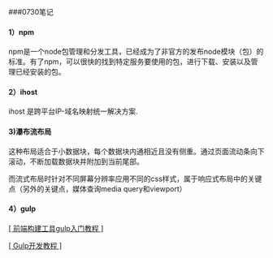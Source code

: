 ###0730笔记  

#### 1）npm

npm是一个node包管理和分发工具，已经成为了非官方的发布node模块（包）的标准。有了npm，可以很快的找到特定服务要使用的包，进行下载、安装以及管理已经安装的包。

#### 2）ihost
ihost 是跨平台IP-域名映射统一解决方案.

#### 3)瀑布流布局
这种布局适合于小数据块，每个数据块内通相近且没有侧重。通过页面流动条向下滚动，不断加载数据块并附加到当前尾部。

而流式布局时针对不同屏幕分辨率应用不同的css样式，属于响应式布局中的关键点（另外的关键点，媒体查询media query和viewport）

#### 4）gulp

[[ 前端构建工具gulp入门教程 ]](http://segmentfault.com/a/1190000000372547)

[[ Gulp开发教程 ]](http://www.w3ctech.com/topic/134)